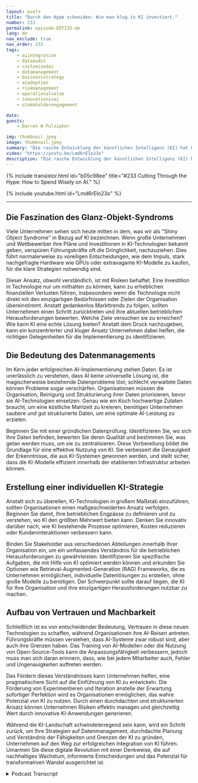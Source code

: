 ```yaml
---
layout: posts
title: "Durch den Hype schneiden: Wie man klug in KI investiert."
number: 233
permalink: episode-EDT233-de
lang: de
nav_exclude: true
nav_order: 233
tags:
    - aiintegration
    - dataaudit
    - customizedai
    - datamanagement
    - businessstrategy
    - aiadoption
    - riskmanagement
    - operationalvalue
    - innovationinai
    - stakeholderengagement

date: 
guests:
    - Darren W Pulsipher

img: thumbnail.jpeg
image: thumbnail.jpeg
summary: "Die rasche Entwicklung der künstlichen Intelligenz (KI) hat Unternehmen vor Aufregung und Angst brummen lassen. In dieser Folge erkunden Darren und Gast Walter Riviera die Feinheiten der KI-Einführung, den Druck, die neuesten technologischen Trends zu übernehmen, und die grundlegenden Schritte, die Organisationen unternehmen können, um sicherzustellen, dass sie echten Wert aus KI-Initiativen ziehen."
video: "https://youtu.be/Lmd6rEIo23o"
description: "Die rasche Entwicklung der künstlichen Intelligenz (KI) hat Unternehmen vor Aufregung und Angst brummen lassen. In dieser Folge erkunden Darren und Gast Walter Riviera die Feinheiten der KI-Einführung, den Druck, die neuesten technologischen Trends zu übernehmen, und die grundlegenden Schritte, die Organisationen unternehmen können, um sicherzustellen, dass sie echten Wert aus KI-Initiativen ziehen."
---
```


<div>
{% include transistor.html id="b05c98ee" title="#233 Cutting Through the Hype: How to Spend Wisely on AI." %}

{% include youtube.html id="Lmd6rEIo23o" %}
</div>

---

## Die Faszination des Glanz-Objekt-Syndroms

Viele Unternehmen sehen sich heute mitten in dem, was wir als "Shiny Object Syndrome" in Bezug auf KI bezeichnen. Wenn große Unternehmen und Wettbewerber ihre Pläne und Investitionen in KI-Technologien bekannt geben, verspüren Führungskräfte oft die Dringlichkeit, nachzuziehen. Dies führt normalerweise zu voreiligen Entscheidungen, wie dem Impuls, stark nachgefragte Hardware wie GPUs oder extravagante KI-Modelle zu kaufen, für die klare Strategien notwendig sind.

Dieser Ansatz, obwohl verständlich, ist mit Risiken behaftet. Eine Investition in Technologie nur um mithalten zu können, kann zu erheblichen finanziellen Verlusten führen, insbesondere wenn die Technologie nicht direkt mit den einzigartigen Bedürfnissen oder Zielen der Organisation übereinstimmt. Anstatt gedankenlos Markttrends zu folgen, sollten Unternehmen einen Schritt zurücktreten und ihre aktuellen betrieblichen Herausforderungen bewerten. Welche Ziele versuchen sie zu erreichen? Wie kann KI eine echte Lösung bieten? Anstatt dem Druck nachzugeben, kann ein konzentrierter und kluger Ansatz Unternehmen dabei helfen, die richtigen Gelegenheiten für die Implementierung zu identifizieren.

## Die Bedeutung des Datenmanagements

Im Kern jeder erfolgreichen AI-Implementierung stehen Daten. Es ist unerlässlich zu verstehen, dass AI keine universelle Lösung ist, die magischerweise bestehende Datenprobleme löst; schlecht verwaltete Daten können Probleme sogar verschärfen. Organisationen müssen die Organisation, Reinigung und Strukturierung ihrer Daten priorisieren, bevor sie AI-Technologien einsetzen. Genau wie ein Koch hochwertige Zutaten braucht, um eine köstliche Mahlzeit zu kreieren, benötigen Unternehmen saubere und gut strukturierte Daten, um eine optimale AI-Leistung zu erzielen.

Beginnen Sie mit einer gründlichen Datenprüfung. Identifizieren Sie, wo sich Ihre Daten befinden, bewerten Sie deren Qualität und bestimmen Sie, was getan werden muss, um sie zu zentralisieren. Diese Vorbereitung bildet die Grundlage für eine effektive Nutzung von KI. Sie verbessert die Genauigkeit der Erkenntnisse, die aus KI-Systemen gewonnen werden, und stellt sicher, dass die KI-Modelle effizient innerhalb der etablierten Infrastruktur arbeiten können.

## Erstellung einer individuellen KI-Strategie

Anstatt sich zu übereilen, KI-Technologien in großem Maßstab einzuführen, sollten Organisationen einen maßgeschneiderten Ansatz verfolgen. Beginnen Sie damit, Ihre betrieblichen Engpässe zu definieren und zu verstehen, wo KI den größten Mehrwert bieten kann. Denken Sie innovativ darüber nach, wie KI bestehende Prozesse optimieren, Kosten reduzieren oder Kundeninteraktionen verbessern kann.

Binden Sie Stakeholder aus verschiedenen Abteilungen innerhalb Ihrer Organisation ein, um ein umfassendes Verständnis für die betrieblichen Herausforderungen zu gewährleisten. Identifizieren Sie spezifische Aufgaben, die mit Hilfe von KI optimiert werden können und erkunden Sie Optionen wie Retrieval-Augmented-Generation (RAG) Frameworks, die es Unternehmen ermöglichen, individuelle Datenlösungen zu erstellen, ohne große Modelle zu benötigen. Der Schwerpunkt sollte darauf liegen, die KI für Ihre Organisation und ihre einzigartigen Herausforderungen nutzbar zu machen.

## Aufbau von Vertrauen und Machbarkeit

Schließlich ist es von entscheidender Bedeutung, Vertrauen in diese neuen Technologien zu schaffen, während Organisationen ihre AI-Reisen antreten. Führungskräfte müssen verstehen, dass AI-Systeme zwar robust sind, aber auch ihre Grenzen haben. Das Training von AI-Modellen oder die Nutzung von Open-Source-Tools kann die Anpassungsfähigkeit verbessern, jedoch muss man sich daran erinnern, dass, wie bei jedem Mitarbeiter auch, Fehler und Ungenauigkeiten auftreten werden.

Das Fördern dieses Verständnisses kann Unternehmen helfen, eine pragmatischere Sicht auf die Einführung von KI zu entwickeln. Die Förderung von Experimentieren und Iteration anstelle der Erwartung sofortiger Perfektion wird es Organisationen ermöglichen, das wahre Potenzial von KI zu nutzen. Durch einen durchdachten und strukturierten Ansatz können Unternehmen Risiken effektiv managen und gleichzeitig Wert durch innovative KI-Anwendungen generieren.

Während die KI-Landschaft schwindelerregend sein kann, wird ein Schritt zurück, um Ihre Strategien auf Datenmanagement, durchdachte Planung und Verständnis der Fähigkeiten und Grenzen der KI zu gründen, Unternehmen auf den Weg zur erfolgreichen Integration von KI führen. Umarmen Sie diese digitale Revolution mit einer Denkweise, die auf nachhaltiges Wachstum, informierte Entscheidungen und das Potenzial für transformativen Wandel ausgerichtet ist.



<details>
<summary> Podcast Transcript </summary>

<p></p>

</details>
